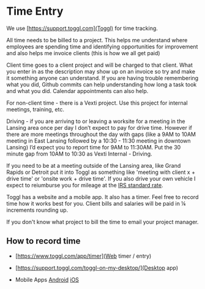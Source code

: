# Time Entry

We use [https://support.toggl.com](Toggl) for time tracking.

All time needs to be billed to a project. This helps me understand where employees are spending time and identifying opportunities for improvement and also helps me invoice clients (this is how we all get paid)

Client time goes to a client project and will be charged to that client. What you enter in as the description may show up on an invoice so try and make it something anyone can understand. If you are having trouble remembering what you did, Github commits can help understanding how long a task took and what you did. Calendar appointments can also help.

For non-client time - there is a Vexti project. Use this project for internal meetings, training, etc.

Driving - if you are arriving to or leaving a worksite for a meeting in the Lansing area once per day I don’t expect to pay for drive time. However if there are more meetings throughout the day with gaps (like a 9AM to 10AM meeting in East Lansing followed by a 10:30 - 11:30 meeting in downtown Lansing) I’d expect you to report time for 9AM to 11:30AM. Put the 30 minute gap from 10AM to 10:30 as Vexti Internal - Driving.

If you need to be at a meeting outside of the Lansing area, like Grand Rapids or Detroit put it into Toggl as something like 'meeting with client x + drive time' or 'onsite work + drive time'. If you also drive your own vehicle I expect to reiumburse you for mileage at the [IRS standard rate](https://www.irs.gov/tax-professionals/standard-mileage-rates).

Toggl has a website and a mobile app. It also has a timer. Feel free to record time how it works best for you. Client bills and salaries will be paid in ¼ increments rounding up.

If you don't know what project to bill the time to email your project manager.

## How to record time

- [https://www.toggl.com/app/timer](Web timer / entry)

- [https://support.toggl.com/toggl-on-my-desktop/](Desktop app)

- Mobile Apps [Android](https://support.toggl.com/toggl-timer-for-android-2/) [iOS](https://support.toggl.com/toggl-timer-for-ios/)

